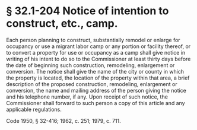 # § 32.1-204 Notice of intention to construct, etc., camp.

<p>Each person planning to construct, substantially remodel or enlarge for occupancy or use a migrant labor camp or any portion or facility thereof, or to convert a property for use or occupancy as a camp shall give notice in writing of his intent to do so to the Commissioner at least thirty days before the date of beginning such construction, remodeling, enlargement or conversion. The notice shall give the name of the city or county in which the property is located, the location of the property within that area, a brief description of the proposed construction, remodeling, enlargement or conversion, the name and mailing address of the person giving the notice and his telephone number, if any. Upon receipt of such notice, the Commissioner shall forward to such person a copy of this article and any applicable regulations.</p><p>Code 1950, § 32-416; 1962, c. 251; 1979, c. 711.</p>